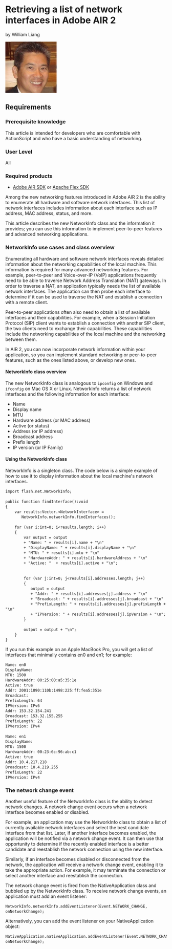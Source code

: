 # Retrieving a list of network interfaces in Adobe AIR 2

by William Liang

![William Liang](./img/1296445272799.jpg)

## Requirements

### Prerequisite knowledge

This article is intended for developers who are comfortable with ActionScript
and who have a basic understanding of networking.

### User Level

All

### Required products

- [Adobe AIR SDK](https://airsdk.dev/) or
  [Apache Flex SDK](https://flex.apache.org)

Among the new networking features introduced in Adobe AIR 2 is the ability to
enumerate all hardware and software network interfaces. This list of network
interfaces includes information about each interface such as IP address, MAC
address, status, and more.

This article describes the new NetworkInfo class and the information it
provides; you can use this information to implement peer-to-peer features and
advanced networking applications.

### NetworkInfo use cases and class overview

Enumerating all hardware and software network interfaces reveals detailed
information about the networking capabilities of the local machine. This
information is required for many advanced networking features. For example,
peer-to-peer and Voice-over-IP (VoIP) applications frequently need to be able to
traverse Network Address Translation (NAT) gateways. In order to traverse a NAT,
an application typically needs the list of available network interfaces. The
application can then probe each interface to determine if it can be used to
traverse the NAT and establish a connection with a remote client.

Peer-to-peer applications often also need to obtain a list of available
interfaces and their capabilities. For example, when a Session Initiation
Protocol (SIP) client wants to establish a connection with another SIP client,
the two clients need to exchange their capabilities. These capabilities include
the networking capabilities of the local machine and the networking between
them.

In AIR 2, you can now incorporate network information within your application,
so you can implement standard networking or peer-to-peer features, such as the
ones listed above, or develop new ones.

#### NetworkInfo class overview

The new NetworkInfo class is analogous to `ipconfig` on Windows and `ifconfig`
on Mac OS X or Linux. NetworkInfo returns a list of network interfaces and the
following information for each interface:

- Name
- Display name
- MTU
- Hardware address (or MAC address)
- Active (or status)
- Address (or IP address)
- Broadcast address
- Prefix length
- IP version (or IP Family)

#### Using the NetworkInfo class

NetworkInfo is a singleton class. The code below is a simple example of how to
use it to display information about the local machine's network interfaces.

    import flash.net.NetworkInfo;

    public function findInterface():void
    {
        var results:Vector.<NetworkInterface> =
           NetworkInfo.networkInfo.findInterfaces();

        for (var i:int=0; i<results.length; i++)
        {
            var output = output
            + "Name: " + results[i].name + "\n"
            + "DisplayName: " + results[i].displayName + "\n"
            + "MTU: " + results[i].mtu + "\n"
            + "HardwareAddr: " + results[i].hardwareAddress + "\n"
            + "Active: "  + results[i].active + "\n";


            for (var j:int=0; j<results[i].addresses.length; j++)
            {
               output = output
               + "Addr: " + results[i].addresses[j].address + "\n"
               + "Broadcast: " + results[i].addresses[j].broadcast + "\n"
               + "PrefixLength: " + results[i].addresses[j].prefixLength + "\n"
               + "IPVersion: " + results[i].addresses[j].ipVersion + "\n";
            }

            output = output + "\n";
        }
    }

If you run this example on an Apple MacBook Pro, you will get a list of
interfaces that minimally contains en0 and en1; for example:

    Name: en0
    DisplayName:
    MTU: 1500
    HardwareAddr: 00:25:00:a5:35:1e
    Active: true
    Addr: 2001:1890:110b:1498:225:ff:fea5:351e
    Broadcast:
    PrefixLength: 64
    IPVersion: IPv6
    Addr: 153.32.154.241
    Broadcast: 153.32.155.255
    PrefixLength: 22
    IPVersion: IPv4

    Name: en1
    DisplayName:
    MTU: 1500
    HardwareAddr: 00:23:6c:96:ab:c1
    Active: true
    Addr: 10.4.217.218
    Broadcast: 10.4.219.255
    PrefixLength: 22
    IPVersion: IPv4

### The network change event

Another useful feature of the NetworkInfo class is the ability to detect network
changes. A network change event occurs when a network interface becomes enabled
or disabled.

For example, an application may use the NetworkInfo class to obtain a list of
currently available network interfaces and select the best candidate interface
from that list. Later, if another interface becomes enabled, the application
will be notified via a network change event. It can then use that opportunity to
determine if the recently enabled interface is a better candidate and
reestablish the network connection using the new interface.

Similarly, if an interface becomes disabled or disconnected from the network,
the application will receive a network change event, enabling it to take the
appropriate action. For example, it may terminate the connection or select
another interface and reestablish the connection.

The network change event is fired from the NativeApplication class and bubbled
up by the NetworkInfo class. To receive network change events, an application
must add an event listener:

    NetworkInfo.networkInfo.addEventListener(Event.NETWORK_CHANGE, onNetworkChange);

Alternatively, you can add the event listener on your NativeApplication object:

    NativeApplication.nativeApplication.addEventListener(Event.NETWORK_CHANGE, onNetworkChange);
